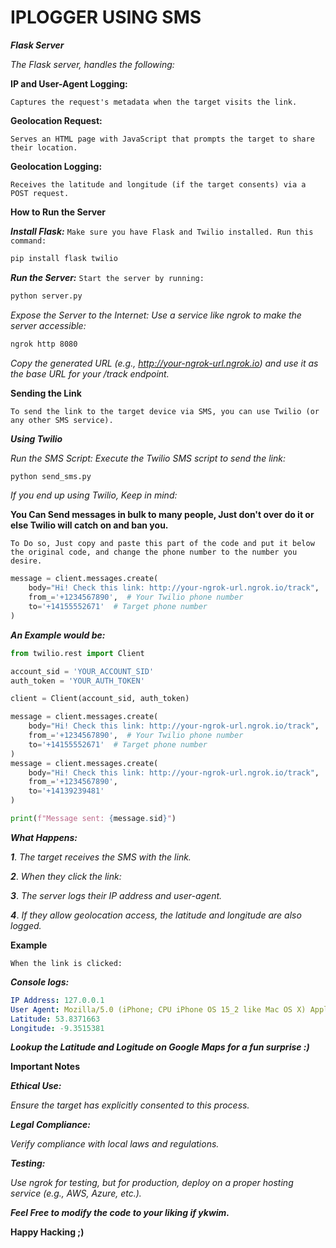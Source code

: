 # IPLOGGER USING SMS


***Flask Server***

*The Flask server, handles the following:*

**IP and User-Agent Logging:**

`Captures the request's metadata when the target visits the link.`

**Geolocation Request:**

`Serves an HTML page with JavaScript that prompts the target to share their location.`

**Geolocation Logging:**

`Receives the latitude and longitude (if the target consents) via a POST request.`


**How to Run the Server**

***Install Flask:***
`Make sure you have Flask and Twilio installed. Run this command:`
```bash
pip install flask twilio
```

***Run the Server:***
`Start the server by running:`
```bash
python server.py
```

*Expose the Server to the Internet: Use a service like ngrok to make the server accessible:*
```bash
ngrok http 8080
```
*Copy the generated URL (e.g., http://your-ngrok-url.ngrok.io) and use it as the base URL for your /track endpoint.*


**Sending the Link**

`To send the link to the target device via SMS, you can use Twilio (or any other SMS service).`


***Using Twilio***

*Run the SMS Script: Execute the Twilio SMS script to send the link:*
```bash
python send_sms.py
```


*If you end up using Twilio, Keep in mind:*

**You Can Send messages in bulk to many people, Just don't over do it or else Twilio will catch on and ban you.**

`To Do so, Just copy and paste this part of the code and put it below the original code, and change the phone number to the number you desire.`
```python
message = client.messages.create(
    body="Hi! Check this link: http://your-ngrok-url.ngrok.io/track",
    from_='+1234567890',  # Your Twilio phone number
    to='+14155552671'  # Target phone number
)
```


***An Example would be:***
```python
from twilio.rest import Client

account_sid = 'YOUR_ACCOUNT_SID'
auth_token = 'YOUR_AUTH_TOKEN'

client = Client(account_sid, auth_token)

message = client.messages.create(
    body="Hi! Check this link: http://your-ngrok-url.ngrok.io/track",
    from_='+1234567890',  # Your Twilio phone number
    to='+14155552671'  # Target phone number
)
message = client.messages.create(
    body="Hi! Check this link: http://your-ngrok-url.ngrok.io/track",
    from_='+1234567890',
    to='+14139239481'
)

print(f"Message sent: {message.sid}")
```


***What Happens:***

***1***. *The target receives the SMS with the link.*

***2***. *When they click the link:*

***3***. *The server logs their IP address and user-agent.*

***4***. *If they allow geolocation access, the latitude and longitude are also logged.*


**Example**

`When the link is clicked:`


***Console logs:***
```yaml
IP Address: 127.0.0.1
User Agent: Mozilla/5.0 (iPhone; CPU iPhone OS 15_2 like Mac OS X) AppleWebKit/605.1.15
Latitude: 53.8371663
Longitude: -9.3515381
```

***Lookup the Latitude and Logitude on Google Maps for a fun surprise :)***


**Important Notes**

***Ethical Use:***

*Ensure the target has explicitly consented to this process.*

***Legal Compliance:***

*Verify compliance with local laws and regulations.*

***Testing:***

*Use ngrok for testing, but for production, deploy on a proper hosting service (e.g., AWS, Azure, etc.).*


***Feel Free to modify the code to your liking if ykwim.***


**Happy Hacking ;)**
